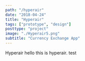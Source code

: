 ```yaml
---
path: "/hyperair"
date: "2018-04-24"
title: "Hyperair"
tags: ["prototype", "design"]
posttype: "project"
image: "./Hyperair5.png"
subtitle: "Currency Exchange App"
---
```


Hyperair hello this is hyperair. test
